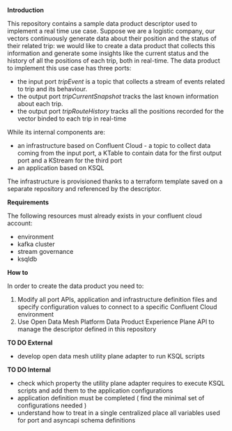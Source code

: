 **Introduction**

This repository contains a sample data product descriptor used to implement a real time use case.
Suppose we are a logistic company, our vectors continuously generate data about their position and the status of their related trip: we would like to create a data product that collects this information and generate some insights like the current status and the history of all the positions of each trip, both in real-time.
The data product to implement this use case has three ports:
* the input port *tripEvent* is a topic that collects a stream of events related to trip and its behaviour.
* the output port *tripCurrentSnapshot* tracks the last known information about each trip.
* the output port *tripRouteHistory* tracks all the positions recorded for the vector binded to each trip in real-time

While its internal components are: 
* an infrastructure based on Confluent Cloud - a topic to collect data coming from the input port, a KTable to contain data for the first output port and a KStream for the third port
* an application based on KSQL

The infrastructure is provisioned thanks to a terraform template saved on a separate repository and referenced by the descriptor.

**Requirements**

The following resources must already exists in your confluent cloud account:
* environment
* kafka cluster
* stream governance
* ksqldb

**How to**

In order to create the data product you need to:
1. Modify all port APIs, application and infrastructure definition files and specify configuration values to connect to a specific Confluent Cloud environment
3. Use Open Data Mesh Platform Data Product Experience Plane API to manage the descriptor defined in this repository

**TO DO External**

* develop open data mesh utility plane adapter to run KSQL scripts

**TO DO Internal**

* check which property the utility plane adapter requires to execute KSQL scripts and add them to the application configurations
* application definition must be completed  ( find the minimal set of configurations needed )
* understand how to treat in a single centralized place all variables used for port and asyncapi schema definitions
